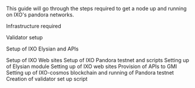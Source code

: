 
This guide will go through the steps required to get a node up and running on IXO's pandora networks.

Infrastructure required

Validator setup

Setup of IXO Elysian and APIs



Setup of IXO Web sites 
Setup of IXO Pandora testnet and scripts 
Setting up of Elysian module
Setting up of IXO web sites
Provision of APIs to GMI
Setting up of IXO-cosmos blockchain and running of Pandora testnet
Creation of validator set up script

